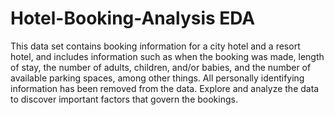 # Hotel-Booking-Analysis EDA
This data set contains booking information for a city hotel and a resort hotel, and includes information such as when the booking was made, length of stay, the number of adults, children, and/or babies, and the number of available parking spaces, among other things. All personally identifying information has been removed from the data.
Explore and analyze the data to discover important factors that govern the bookings.

